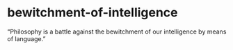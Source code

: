 # bewitchment-of-intelligence
“Philosophy is a battle against the bewitchment of our intelligence by means of language.”

